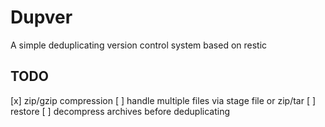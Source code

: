 # Dupver

A simple deduplicating version control system based on restic

## TODO
[x] zip/gzip compression
[ ] handle multiple files via stage file or zip/tar
[ ] restore
[ ] decompress archives before deduplicating



